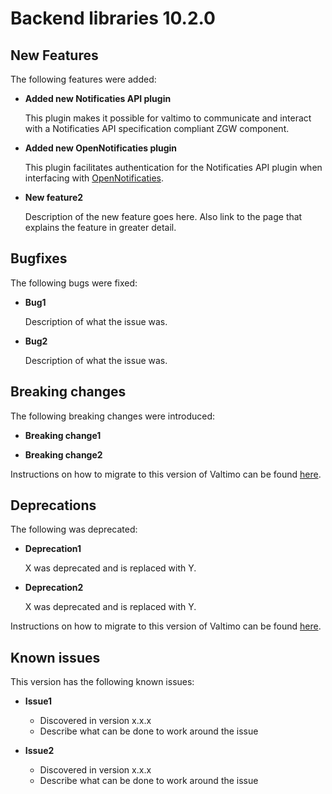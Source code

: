 # Backend libraries 10.2.0

## New Features

The following features were added:

* **Added new Notificaties API plugin**

  This plugin makes it possible for valtimo to communicate and interact 
  with a Notificaties API specification compliant ZGW component.

* **Added new OpenNotificaties plugin**

  This plugin facilitates authentication for the Notificaties API plugin when interfacing 
  with [OpenNotificaties](https://github.com/open-zaak/open-notificaties).

* **New feature2**

  Description of the new feature goes here.
  Also link to the page that explains the feature in greater detail.


## Bugfixes

The following bugs were fixed:

* **Bug1**

  Description of what the issue was.

* **Bug2**

  Description of what the issue was.

## Breaking changes

The following breaking changes were introduced:

* **Breaking change1**

* **Breaking change2**

Instructions on how to migrate to this version of Valtimo can be found [here](migration.md).

## Deprecations

The following was deprecated:

* **Deprecation1**

  X was deprecated and is replaced with Y.

* **Deprecation2**

  X was deprecated and is replaced with Y.

Instructions on how to migrate to this version of Valtimo can be found [here](migration.md).

## Known issues

This version has the following known issues:

* **Issue1**
  * Discovered in version x.x.x
  * Describe what can be done to work around the issue

* **Issue2**
  * Discovered in version x.x.x
  * Describe what can be done to work around the issue
